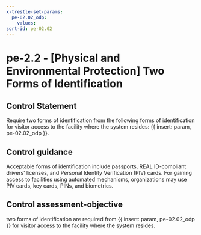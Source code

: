 ```yaml
---
x-trestle-set-params:
  pe-02.02_odp:
    values:
sort-id: pe-02.02
---
```


# pe-2.2 - \[Physical and Environmental Protection\] Two Forms of Identification

## Control Statement

Require two forms of identification from the following forms of identification for visitor access to the facility where the system resides: {{ insert: param, pe-02.02_odp }}.

## Control guidance

Acceptable forms of identification include passports, REAL ID-compliant drivers’ licenses, and Personal Identity Verification (PIV) cards. For gaining access to facilities using automated mechanisms, organizations may use PIV cards, key cards, PINs, and biometrics.

## Control assessment-objective

two forms of identification are required from {{ insert: param, pe-02.02_odp }} for visitor access to the facility where the system resides.
